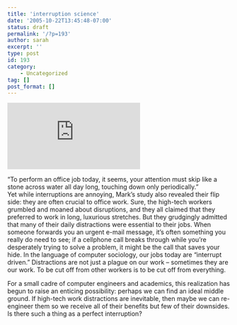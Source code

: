 ```yaml
---
title: 'interruption science'
date: '2005-10-22T13:45:48-07:00'
status: draft
permalink: '/?p=193'
author: sarah
excerpt: ''
type: post
id: 193
category:
    - Uncategorized
tag: []
post_format: []
---
```

<iframe class="wp-embedded-content" data-secret="yvSFpsKivV" frameborder="0" sandbox="allow-scripts" scrolling="no" security="restricted" src="https://www.nytimes.com/svc/oembed/html/?url=https%3A%2F%2Fwww.nytimes.com%2F2005%2F10%2F16%2Fmagazine%2Fmeet-the-life-hackers.html#?secret=yvSFpsKivV" title="Meet the Life Hackers"></iframe>

“To perform an office job today, it seems, your attention must skip like a stone across water all day long, touching down only periodically.”  
Yet while interruptions are annoying, Mark’s study also revealed their flip side: they are often crucial to office work. Sure, the high-tech workers grumbled and moaned about disruptions, and they all claimed that they preferred to work in long, luxurious stretches. But they grudgingly admitted that many of their daily distractions were essential to their jobs. When someone forwards you an urgent e-mail message, it’s often something you really do need to see; if a cellphone call breaks through while you’re desperately trying to solve a problem, it might be the call that saves your hide. In the language of computer sociology, our jobs today are “interrupt driven.” Distractions are not just a plague on our work – sometimes they are our work. To be cut off from other workers is to be cut off from everything.

For a small cadre of computer engineers and academics, this realization has begun to raise an enticing possibility: perhaps we can find an ideal middle ground. If high-tech work distractions are inevitable, then maybe we can re-engineer them so we receive all of their benefits but few of their downsides. Is there such a thing as a perfect interruption?